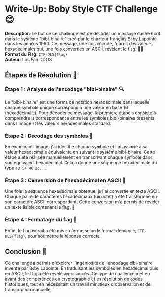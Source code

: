 # Write-Up: Boby Style CTF Challenge 😊

**Description**: Le but de ce challenge est de décoder un message caché écrit dans le système "bibi-binaire" créé par le chanteur français Boby Lapointe dans les années 1960. Ce message, une fois décodé, fournit des valeurs hexadécimales qui, une fois converties en ASCII, révèlent le flag. 🕵️‍♂️  
**Format du Flag**: `CTF-DLS{flag}`  
**Auteur**: Los Ban DDOS  

## Étapes de Résolution 🚀

### Étape 1 : Analyse de l'encodage "bibi-binaire" 🔍
Le "bibi-binaire" est une forme de notation hexadécimale dans laquelle chaque symbole unique correspond à une valeur en base 16 (hexadécimale). Pour décoder ce message, la première étape a consisté à comprendre la correspondance entre les symboles bibi-binaires présents dans l'image et les valeurs hexadécimales standard.

### Étape 2 : Décodage des symboles 📜
En examinant l'image, j'ai identifié chaque symbole et l'ai associé à sa valeur hexadécimale équivalente en suivant le système bibi-binaire. Cette étape a été réalisée manuellement en transcrivant chaque symbole dans son équivalent hexadécimal. Cela a donné une séquence hexadécimale du type `43 54 46 2d...`.

### Étape 3 : Conversion de l'hexadécimal en ASCII 🔄
Une fois la séquence hexadécimale obtenue, je l'ai convertie en texte ASCII. Chaque paire de caractères hexadécimaux (un octet) a été transformée en son caractère ASCII correspondant. Cette conversion m'a permis de révéler un texte lisible contenant le flag. 🎉

### Étape 4 : Formatage du flag 📝
Enfin, le flag extrait a été mis en forme selon le format demandé, `CTF-DLS{flag}`, pour soumettre la réponse correcte.

## Conclusion 🎊
Ce challenge a permis d'explorer l'ingéniosité de l'encodage bibi-binaire inventé par Boby Lapointe. En traduisant les symboles en hexadécimal puis en ASCII, le flag a été révélé avec succès. Ce type de challenge met en avant des compétences en cryptographie et en résolution de codes historiques, tout en nécessitant un travail minutieux d'observation et de transcription manuelle.

